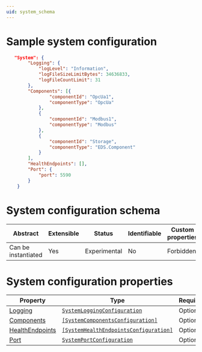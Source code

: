 ```yaml
---
uid: system_schema
---
```


# Sample system configuration

```json
   "System": {
        "Logging": {
            "logLevel": "Information",
            "logFileSizeLimitBytes": 34636833,
            "logFileCountLimit": 31
        },
        "Components": [{
                "componentId": "OpcUa1",
                "componentType": "OpcUa"
            },
            {
                "componentId": "Modbus1",
                "componentType": "Modbus"
            },
            {
                "componentId": "Storage",
                "componentType": "EDS.Component"
            }
        ],
        "HealthEndpoints": [],
        "Port": {
            "port": 5590
        }
    }
```

# System configuration schema

| Abstract            | Extensible | Status       | Identifiable | Custom properties | Additional properties | Defined in                                               |
| ------------------- | ---------- | ------------ | ------------ | ----------------- | --------------------- | -------------------------------------------------------- |
| Can be instantiated | Yes        | Experimental | No           | Forbidden         | Forbidden             | [Modbus_Logging_schema.json](Modbus_Logging_schema.json) |

# System configuration properties

| Property                                        | Type      | Required | Nullable | Defined by                            |
| ----------------------------------------------- | --------- | -------- | -------- | ------------------------------------- |
| [Logging](#logging)         | [`SystemLoggingConfiguration`](xref:system_Logging_schema) | Optional | Yes      | EdgeLoggerConfiguration |
| [Components](#components) | [`[SystemComponentsConfiguration]`](xref:system_Components_schema) | Optional | Yes      | ComponentsConfiguration |
| [HealthEndpoints](#healthEndpoints) | [`[SystemHealthEndpointsConfiguration]`](xref:system_HealthEndpoints_schema) | Optional | Yes      | HealthEndpointsConfiguration |
| [Port](#port) | [`SystemPortConfiguration`](xref:portschema) | Optional | Yes      | PortConfiguration |
